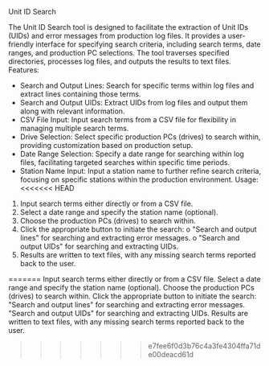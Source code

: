 Unit ID Search

The Unit ID Search tool is designed to facilitate the extraction of Unit IDs (UIDs) and error messages from production log files. It provides a user-friendly interface for specifying search criteria, including search terms, date ranges, and production PC selections. The tool traverses specified directories, processes log files, and outputs the results to text files.
Features:
* Search and Output Lines: Search for specific terms within log files and extract lines containing those terms.
* Search and Output UIDs: Extract UIDs from log files and output them along with relevant information.
* CSV File Input: Input search terms from a CSV file for flexibility in managing multiple search terms.
* Drive Selection: Select specific production PCs (drives) to search within, providing customization based on production setup.
* Date Range Selection: Specify a date range for searching within log files, facilitating targeted searches within specific time periods.
* Station Name Input: Input a station name to further refine search criteria, focusing on specific stations within the production environment.
Usage:
<<<<<<< HEAD
1. Input search terms either directly or from a CSV file.
2. Select a date range and specify the station name (optional).
3. Choose the production PCs (drives) to search within.
4. Click the appropriate button to initiate the search:
o "Search and output lines" for searching and extracting error messages.
o "Search and output UIDs" for searching and extracting UIDs.
5. Results are written to text files, with any missing search terms reported back to the user.

=======
Input search terms either directly or from a CSV file.
Select a date range and specify the station name (optional).
Choose the production PCs (drives) to search within.
Click the appropriate button to initiate the search:
"Search and output lines" for searching and extracting error messages.
"Search and output UIDs" for searching and extracting UIDs.
Results are written to text files, with any missing search terms reported back to the user.
>>>>>>> e7fee6f0d3b76c4a3fe4304ffa71de00deacd61d
